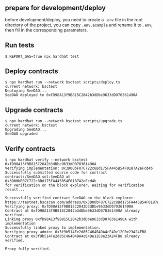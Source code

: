 ## prepare for development/deploy

before development/deploy, you need to create a `.env` file in the root directory of the project, you can copy `.env.example` and rename it to `.env`, then fill in the corresponding parameters.

## Run tests

```
$ REPORT_GAS=true npx hardhat test
```

## Deploy contracts

```
$ npx hardhat run --network bsctest scripts/deploy.ts
current network: bsctest
Deploying SeeDAO...
SeeDAO deployed to 0xfD98A13f9B815C2842b3dDbe9633dD070361490A
```

## Upgrade contracts

```
$ npx hardhat run --network bsctest scripts/upgrade.ts
current network: bsctest
Upgrading SeeDAO...
SeeDAO upgraded
```

## Verify contracts

```
$ npx hardhat verify --network bsctest 0xfD98A13f9B815C2842b3dDbe9633dD070361490A
Verifying implementation: 0x3D00bF07C722c8Bd175FA445B54F0187A2eFcd4b
Successfully submitted source code for contract
contracts/SeeDAO.sol:SeeDAO at 0x3D00bF07C722c8Bd175FA445B54F0187A2eFcd4b
for verification on the block explorer. Waiting for verification result...

Successfully verified contract SeeDAO on the block explorer.
https://testnet.bscscan.com/address/0x3D00bF07C722c8Bd175FA445B54F0187A2eFcd4b#code
Verifying proxy: 0xfD98A13f9B815C2842b3dDbe9633dD070361490A
Contract at 0xfD98A13f9B815C2842b3dDbe9633dD070361490A already verified.
Linking proxy 0xfD98A13f9B815C2842b3dDbe9633dD070361490A with implementation
Successfully linked proxy to implementation.
Verifying proxy admin: 0x3f9b514Fe2d85C464B4DA4cE4De12C0e23A24FB8
Contract at 0x3f9b514Fe2d85C464B4DA4cE4De12C0e23A24FB8 already verified.

Proxy fully verified.
```
